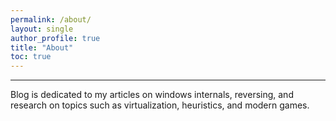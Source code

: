 ```yaml
---
permalink: /about/
layout: single
author_profile: true
title: "About"
toc: true
---
```




---

Blog is dedicated to my articles on windows internals, reversing, and research on topics such as virtualization, heuristics, and modern games.
